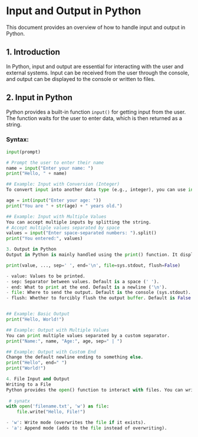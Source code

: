 # Input and Output in Python

This document provides an overview of how to handle input and output in Python.

## 1. Introduction
In Python, input and output are essential for interacting with the user and external systems. Input can be received from the user through the console, and output can be displayed to the console or written to files.

## 2. Input in Python
Python provides a built-in function `input()` for getting input from the user. The function waits for the user to enter data, which is then returned as a string.

### Syntax:
```python
input(prompt)

# Prompt the user to enter their name
name = input("Enter your name: ")
print("Hello, " + name)

## Example: Input with Conversion (Integer)
To convert input into another data type (e.g., integer), you can use int() or float().

age = int(input("Enter your age: "))
print("You are " + str(age) + " years old.")

## Example: Input with Multiple Values
You can accept multiple inputs by splitting the string.
# Accept multiple values separated by space
values = input("Enter space-separated numbers: ").split()
print("You entered:", values)

3. Output in Python
Output in Python is mainly handled using the print() function. It displays the result to the console or terminal.

print(value, ..., sep=' ', end='\n', file=sys.stdout, flush=False)

- value: Values to be printed.
- sep: Separator between values. Default is a space (' ').
- end: What to print at the end. Default is a newline ('\n').
- file: Where to send the output. Default is the console (sys.stdout).
- flush: Whether to forcibly flush the output buffer. Default is False.


## Example: Basic Output
print("Hello, World!")

## Example: Output with Multiple Values
You can print multiple values separated by a custom separator.
print("Name:", name, "Age:", age, sep=" | ")

## Example: Output with Custom End
Change the default newline ending to something else.
print("Hello", end=" ")
print("World!")

4. File Input and Output
Writing to a File
Python provides the open() function to interact with files. You can write to a file using the write() or writelines() methods.
 
 # synatx
with open('filename.txt', 'w') as file:
    file.write("Hello, File!")

- 'w': Write mode (overwrites the file if it exists).
- 'a': Append mode (adds to the file instead of overwriting).

